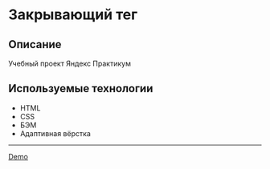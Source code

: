 # Закрывающий тег

## Описание

Учебный проект Яндекс Практикум

## Используемые технологии

- HTML
- CSS
- БЭМ
- Адаптивная вёрстка

---

[Demo](https://zakrivayuschiy-teg.nothingisreal.ru/)
